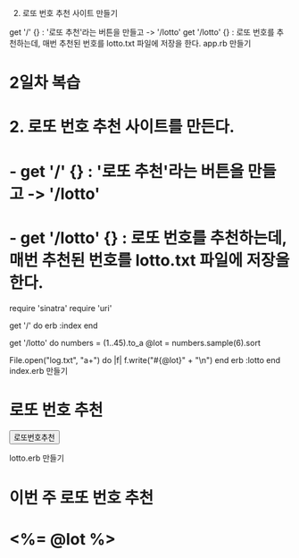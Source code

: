 2. 로또 번호 추천 사이트 만들기

get '/' {} : '로또 추천'라는 버튼을 만들고 -> '/lotto'
get '/lotto' {} : 로또 번호를 추천하는데, 매번 추천된 번호를 lotto.txt 파일에 저장을 한다.
app.rb 만들기
# 2일차 복습
# 2. 로또 번호 추천 사이트를 만든다.
#  - get '/' {} : '로또 추천'라는 버튼을 만들고 -> '/lotto'
# - get '/lotto' {} : 로또 번호를 추천하는데, 매번 추천된 번호를 lotto.txt 파일에 저장을 한다.

require 'sinatra'
require 'uri'

get '/' do
  erb :index
end

get '/lotto' do
  numbers = (1..45).to_a
  @lot = numbers.sample(6).sort

  File.open("log.txt", "a+") do |f|
    f.write("#{@lot}" + "\n")
  end
  erb :lotto
end
index.erb 만들기
<html>
  <head>
    <meta charset="utf-8">
    <title>로또 번호 추천 사이트</title>
  </head>
  <body>
    <h1>로또 번호 추천</h1>
    <form action="/lotto">
      <!-- <input type="button" value="로또번호추천"> -->
      <input type="submit" value="로또번호추천">
    </form>
  </body>
</html>
lotto.erb 만들기
<html>
  <head>
    <meta charset="utf-8">
    <title>로또 번호 추천</title>
  </head>
  <body>
    <h1>이번 주 로또 번호 추천<h1>
    <p><%= @lot %></p>
  </body>
</html>
